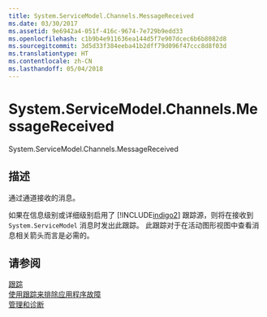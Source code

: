 ```yaml
---
title: System.ServiceModel.Channels.MessageReceived
ms.date: 03/30/2017
ms.assetid: 9e6942a4-051f-416c-9674-7e729b9edd33
ms.openlocfilehash: c1b9b4e911636ea144d5f7e907dcec6b6b8082d8
ms.sourcegitcommit: 3d5d33f384eeba41b2dff79d096f47ccc8d8f03d
ms.translationtype: HT
ms.contentlocale: zh-CN
ms.lasthandoff: 05/04/2018
---
```

# <a name="systemservicemodelchannelsmessagereceived"></a>System.ServiceModel.Channels.MessageReceived
System.ServiceModel.Channels.MessageReceived  
  
## <a name="description"></a>描述  
 通过通道接收的消息。  
  
 如果在信息级别或详细级别启用了 [!INCLUDE[indigo2](../../../../../includes/indigo2-md.md)] 跟踪源，则将在接收到 `System.ServiceModel` 消息时发出此跟踪。 此跟踪对于在活动图形视图中查看消息相关箭头而言是必需的。  
  
## <a name="see-also"></a>请参阅  
 [跟踪](../../../../../docs/framework/wcf/diagnostics/tracing/index.md)  
 [使用跟踪来排除应用程序故障](../../../../../docs/framework/wcf/diagnostics/tracing/using-tracing-to-troubleshoot-your-application.md)  
 [管理和诊断](../../../../../docs/framework/wcf/diagnostics/index.md)
